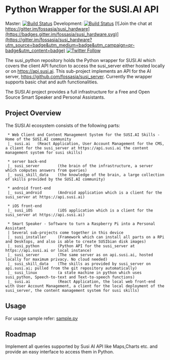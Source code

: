# Python Wrapper for the SUSI.AI API

Master: [![Build Status](https://travis-ci.org/fossasia/susi_python.svg?branch=master)](https://travis-ci.org/fossasia/susi_python)
Development: [![Build Status](https://travis-ci.org/fossasia/susi_python.svg?branch=development)](https://travis-ci.org/fossasia/susi_python)
[![Join the chat at https://gitter.im/fossasia/susi_hardware](https://badges.gitter.im/fossasia/susi_hardware.svg)](https://gitter.im/fossasia/susi_hardware?utm_source=badge&utm_medium=badge&utm_campaign=pr-badge&utm_content=badge)
[![Twitter Follow](https://img.shields.io/twitter/follow/susiai_.svg?style=social&label=Follow&maxAge=2592000?style=flat-square)](https://twitter.com/susiai_)

The susi_python repository holds the Python wrapper for SUSI.AI which covers the client API function to access the susi_server either hosted locally or on https://api.susi.ai. This sub-project implements an API for the AI server, https://github.com/fossasia/susi_server. Currently the wrapper supports basic chat and auth functionalities. 

The SUSI.AI project provides a full infrastructure for a Free and Open Source Smart Speaker and Personal Assistants. 

## Project Overview 

The SUSI.AI ecosystem consists of the following parts:
```
 * Web Client and Content Management System for the SUSI.AI Skills - Home of the SUSI.AI community
 |_ susi.ai   (React Application, User Account Management for the CMS, a client for the susi_server at https://api.susi.ai the content management system for susi skills)
 
 * server back-end
 |_ susi_server        (the brain of the infrastructure, a server which computes answers from queries)
 |_ susi_skill_data    (the knowledge of the brain, a large collection of skills provided by the SUSI.AI community)
 
 * android front-end
 |_ susi_android       (Android application which is a client for the susi_server at https://api.susi.ai)
 
 * iOS front-end
 |_ susi_iOS           (iOS application which is a client for the susi_server at https://api.susi.ai)
 
 * Smart Speaker - Software to turn a Raspberry Pi into a Personal Assistant
 | Several sub-projects come together in this device
 |_ susi_installer     (Framework which can install all parts on a RPi and Desktops, and also is able to create SUSIbian disk images)
 |_ susi_python        (Python API for the susi_server at https://api.susi.ai or local instance)
 |_ susi_server        (The same server as on api.susi.ai, hosted locally for maximum privacy. No cloud needed)
 |_ susi_skill_data    (The skills as provided by susi_server on api.susi.ai; pulled from the git repository automatically)
 |_ susi_linux         (a state machine in python which uses susi_python, Speech-to-text and Text-to-speech functions)
 |_ susi.ai            (React Application, the local web front-end with User Account Management, a client for the local deployment of the susi_server, the content management system for susi skills)
```


## Usage
For usage sample refer: [sample.py](sample.py)

## Roadmap
Implement all queries supported by Susi AI API like Maps,Charts etc. and provide an easy interface to access them in Python.
